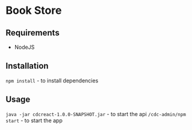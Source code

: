# Book Store

## Requirements
* NodeJS

## Installation
`npm install` - to install dependencies

## Usage
`java -jar cdcreact-1.0.0-SNAPSHOT.jar` - to start the api
`/cdc-admin/npm start` - to start the app

